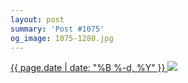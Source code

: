 ```yaml
---
layout: post
summary: 'Post #1075'
og_image: 1075-1280.jpg
---
```


<p>
 <time>
  <a href="/1075">
   {{ page.date | date: "%B %-d, %Y" }}
  </a>
 </time>
 <a href="/1075">
  <img data-taken="2/17/2020" sizes="(min-width: 700px) 50vw, calc(100vw - 2rem)" src="{{ site.assets_url }}/1075-640.jpg" srcset="{{ site.assets_url }}/1075-320.jpg 320w, {{ site.assets_url }}/1075-640.jpg 640w, {{ site.assets_url }}/1075-960.jpg 960w, {{ site.assets_url }}/1075-1280.jpg 1280w"/>
 </a>
</p>
